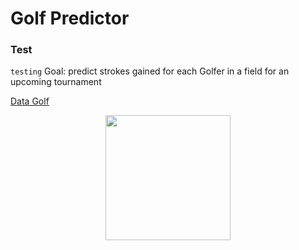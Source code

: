 # Golf Predictor
### Test
`testing`
Goal: predict strokes gained for each Golfer in a field for an upcoming tournament



[Data Golf](https://datagolf.com/)

<!-- ![!](/images/dg_logo.png "data golf logo") -->

<p align="center">
  <img width="200" height="200" src="https://datagolf.com/static/dg_logo.png">
</p>

